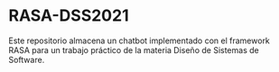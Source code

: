 # RASA-DSS2021
Este repositorio almacena un chatbot implementado con el framework RASA para un trabajo práctico de la materia Diseño de Sistemas de Software.

